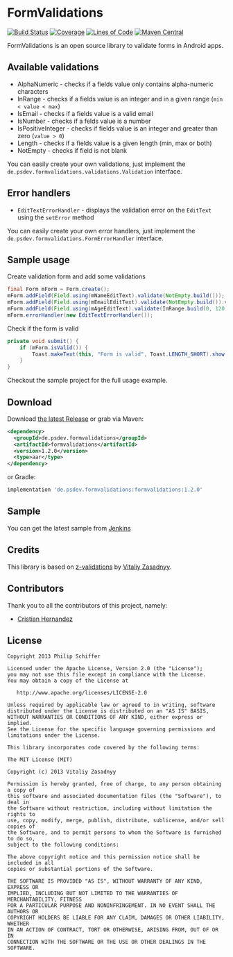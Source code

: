 FormValidations
===============

[![Build Status](https://ci.psdev.de/job/PSDevFormValidations/badge/icon)](https://ci.psdev.de/job/PSDevFormValidations/) [![Coverage](https://sonar.psdev.de/api/project_badges/measure?project=de.psdev.formvalidations&metric=coverage)](https://sonar.psdev.de/dashboard?id=de.psdev.formvalidations) [![Lines of Code](https://sonar.psdev.de/api/project_badges/measure?project=de.psdev.formvalidations&metric=ncloc)](https://sonar.psdev.de/dashboard?id=de.psdev.formvalidations) [![Maven Central](https://maven-badges.herokuapp.com/maven-central/de.psdev.formvalidations/formvalidations/badge.svg)](https://maven-badges.herokuapp.com/maven-central/de.psdev.formvalidations/formvalidations)

FormValidations is an open source library to validate forms in Android apps.

Available validations
---------------------
* AlphaNumeric - checks if a fields value only contains alpha-numeric characters
* InRange - checks if a fields value is an integer and in a given range (```min < value < max```)
* IsEmail - checks if a fields value is a valid email
* IsNumber - checks if a felds value is a number
* IsPositiveInteger - checks if fields value is an integer and greater than zero (```value > 0```)
* Length - checks if a fields value is a given length (min, max or both)
* NotEmpty - checks if field is not blank

You can easily create your own validations, just implement the ```de.psdev.formvalidations.validations.Validation``` interface.

Error handlers
--------------

* `EditTextErrorHandler` - displays the validation error on the `EditText` using the `setError` method

You can easily create your own error handlers, just implement the ```de.psdev.formvalidations.FormErrorHandler``` interface.

Sample usage
------------

Create validation form and add some validations
```java
final Form mForm = Form.create();
mForm.addField(Field.using(mNameEditText).validate(NotEmpty.build()));
mForm.addField(Field.using(mEmailEditText).validate(NotEmpty.build()).validate(IsEmail.build()));
mForm.addField(Field.using(mAgeEditText).validate(InRange.build(0, 120)));
mForm.errorHandler(new EditTextErrorHandler());
```

Check if the form is valid
```java
private void submit() {
    if (mForm.isValid()) {
        Toast.makeText(this, "Form is valid", Toast.LENGTH_SHORT).show();
    }
}
```

Checkout the sample project for the full usage example.

Download
--------

Download [the latest Release][1] or grab via Maven:

```xml
<dependency>
  <groupId>de.psdev.formvalidations</groupId>
  <artifactId>formvalidations</artifactId>
  <version>1.2.0</version>
  <type>aar</type>
</dependency>
```
or Gradle:
```groovy
implementation 'de.psdev.formvalidations:formvalidations:1.2.0'
```

Sample
------

You can get the latest sample from [Jenkins][2]

Credits
-------

This library is based on [z-validations][3] by [Vitaliy Zasadnyy][4].

Contributors
------------

Thank you to all the contributors of this project, namely:

- [Cristian Hernandez](https://github.com/PSDev/FormValidations/commits?author=devcodaltec)

License
-------

    Copyright 2013 Philip Schiffer

    Licensed under the Apache License, Version 2.0 (the "License");
    you may not use this file except in compliance with the License.
    You may obtain a copy of the License at

       http://www.apache.org/licenses/LICENSE-2.0

    Unless required by applicable law or agreed to in writing, software
    distributed under the License is distributed on an "AS IS" BASIS,
    WITHOUT WARRANTIES OR CONDITIONS OF ANY KIND, either express or implied.
    See the License for the specific language governing permissions and
    limitations under the License.

    This library incorporates code covered by the following terms:

    The MIT License (MIT)

    Copyright (c) 2013 Vitaliy Zasadnyy

    Permission is hereby granted, free of charge, to any person obtaining a copy of
    this software and associated documentation files (the "Software"), to deal in
    the Software without restriction, including without limitation the rights to
    use, copy, modify, merge, publish, distribute, sublicense, and/or sell copies of
    the Software, and to permit persons to whom the Software is furnished to do so,
    subject to the following conditions:

    The above copyright notice and this permission notice shall be included in all
    copies or substantial portions of the Software.

    THE SOFTWARE IS PROVIDED "AS IS", WITHOUT WARRANTY OF ANY KIND, EXPRESS OR
    IMPLIED, INCLUDING BUT NOT LIMITED TO THE WARRANTIES OF MERCHANTABILITY, FITNESS
    FOR A PARTICULAR PURPOSE AND NONINFRINGEMENT. IN NO EVENT SHALL THE AUTHORS OR
    COPYRIGHT HOLDERS BE LIABLE FOR ANY CLAIM, DAMAGES OR OTHER LIABILITY, WHETHER
    IN AN ACTION OF CONTRACT, TORT OR OTHERWISE, ARISING FROM, OUT OF OR IN
    CONNECTION WITH THE SOFTWARE OR THE USE OR OTHER DEALINGS IN THE SOFTWARE.

[1]: https://github.com/PSDev/FormValidations/releases
[2]: https://ci.psdev.de/job/PSDevFormValidations/lastSuccessfulBuild/artifact/sample/build/outputs/apk/debug/
[3]: https://github.com/zasadnyy/z-validations
[4]: http://about.me/vitaliy.zasadnyy
